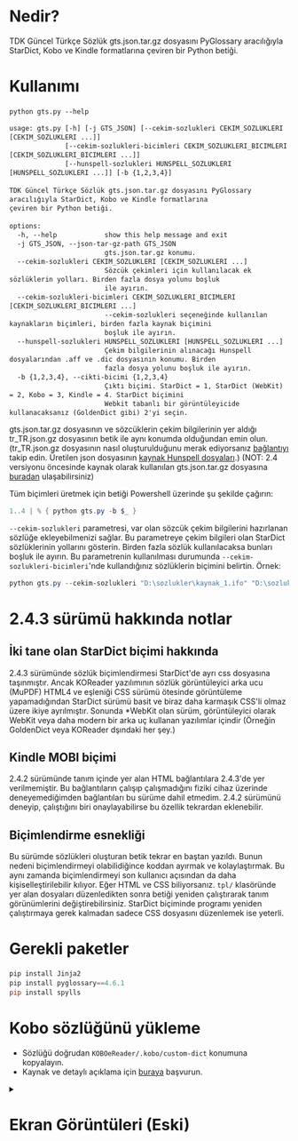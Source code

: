 # Nedir?
TDK Güncel Türkçe Sözlük gts.json.tar.gz dosyasını PyGlossary aracılığıyla StarDict, Kobo ve Kindle formatlarına çeviren bir Python betiği.

# Kullanımı
`python gts.py --help`
```
usage: gts.py [-h] [-j GTS_JSON] [--cekim-sozlukleri CEKIM_SOZLUKLERI [CEKIM_SOZLUKLERI ...]]
              [--cekim-sozlukleri-bicimleri CEKIM_SOZLUKLERI_BICIMLERI [CEKIM_SOZLUKLERI_BICIMLERI ...]]
              [--hunspell-sozlukleri HUNSPELL_SOZLUKLERI [HUNSPELL_SOZLUKLERI ...]] [-b {1,2,3,4}]

TDK Güncel Türkçe Sözlük gts.json.tar.gz dosyasını PyGlossary aracılığıyla StarDict, Kobo ve Kindle formatlarına
çeviren bir Python betiği.

options:
  -h, --help            show this help message and exit
  -j GTS_JSON, --json-tar-gz-path GTS_JSON
                        gts.json.tar.gz konumu.
  --cekim-sozlukleri CEKIM_SOZLUKLERI [CEKIM_SOZLUKLERI ...]
                        Sözcük çekimleri için kullanılacak ek sözlüklerin yolları. Birden fazla dosya yolunu boşluk
                        ile ayırın.
  --cekim-sozlukleri-bicimleri CEKIM_SOZLUKLERI_BICIMLERI [CEKIM_SOZLUKLERI_BICIMLERI ...]
                        --cekim-sozlukleri seçeneğinde kullanılan kaynakların biçimleri, birden fazla kaynak biçimini
                        boşluk ile ayırın.
  --hunspell-sozlukleri HUNSPELL_SOZLUKLERI [HUNSPELL_SOZLUKLERI ...]
                        Çekim bilgilerinin alınacağı Hunspell dosyalarından .aff ve .dic dosyasının konumu. Birden
                        fazla dosya yolunu boşluk ile ayırın.
  -b {1,2,3,4}, --cikti-bicimi {1,2,3,4}
                        Çıktı biçimi. StarDict = 1, StarDict (WebKit) = 2, Kobo = 3, Kindle = 4. StarDict biçimini
                        Webkit tabanlı bir görüntüleyicide kullanacaksanız (GoldenDict gibi) 2'yi seçin.
```
gts.json.tar.gz dosyasının ve sözcüklerin çekim bilgilerinin yer aldığı tr_TR.json.gz dosyasının betik ile aynı konumda olduğundan emin olun. (tr_TR.json.gz dosyasının nasıl oluşturulduğunu merak ediyorsanız [bağlantıyı](https://github.com/anezih/HunspellWordForms) takip edin. Üretilen json dosyasının [kaynak Hunspell dosyaları](https://github.com/titoBouzout/Dictionaries/blob/master/Turkish.txt).) (NOT: 2.4 versiyonu öncesinde kaynak olarak kullanılan gts.json.tar.gz dosyasına [buradan](https://github.com/ogun/guncel-turkce-sozluk) ulaşabilirsiniz)

Tüm biçimleri üretmek için betiği Powershell üzerinde şu şekilde çağırın:

```powershell
1..4 | % { python gts.py -b $_ }
```

`--cekim-sozlukleri` parametresi, var olan sözcük çekim bilgilerini hazırlanan sözlüğe ekleyebilmenizi sağlar. Bu parametreye çekim bilgileri olan StarDict sözlüklerinin yollarını gösterin. Birden fazla sözlük kullanılacaksa bunları boşluk ile ayırın. Bu parametrenin kullanılması durumunda `--cekim-sozlukleri-bicimleri`'nde kullandığınız sözlüklerin biçimini belirtin. Örnek:
```powershell
python gts.py --cekim-sozlukleri "D:\sozlukler\kaynak_1.ifo" "D:\sozlukler\kaynak_2.ifo" --cekim-sozlukleri-bicimleri Stardict Stardict -b 1"
```

# 2.4.3 sürümü hakkında notlar
## İki tane olan StarDict biçimi hakkında<br>
2.4.3 sürümünde sözlük biçimlendirmesi StarDict'de ayrı css dosyasına taşınmıştır. Ancak KOReader yazılımının sözlük görüntüleyici arka ucu (MuPDF) HTML4 ve eşleniği CSS sürümü ötesinde görüntüleme yapamadığından StarDict sürümü basit ve biraz daha karmaşık CSS'li olmaz üzere ikiye ayrılmıştır. Sonunda *WebKit olan sürüm, görüntüleyici olarak WebKit veya daha modern bir arka uç kullanan yazılımlar içindir (Örneğin GoldenDict veya KOReader dşındaki her şey.)

## Kindle MOBI biçimi
2.4.2 sürümünde tanım içinde yer alan HTML bağlantılara 2.4.3'de yer verilmemiştir. Bu bağlantıların çalışıp çalışmadığını fiziki cihaz üzerinde deneyemediğimden bağlantıları bu sürüme dahil etmedim. 2.4.2 sürümünü deneyip, çalıştığını biri onaylayabilirse bu özellik tekrardan eklenebilir.

## Biçimlendirme esnekliği
Bu sürümde sözlükleri oluşturan betik tekrar en baştan yazıldı. Bunun nedeni biçimlendirmeyi olabilidiğince koddan ayırmak ve kolaylaştırmak. Bu aynı zamanda biçimlendirmeyi son kullanıcı açısından da daha kişiselleştirilebilir kılıyor. Eğer HTML ve CSS biliyorsanız. `tpl/` klasöründe yer alan dosyaları düzenledikten sonra betiği yeniden çalıştırarak tanım görünümlerini değiştirebilirsiniz. StarDict biçiminde programı yeniden çalıştırmaya gerek kalmadan sadece CSS dosyasını düzenlemek ise yeterli.

# Gerekli paketler
```powershell
pip install Jinja2
pip install pyglossary==4.6.1
pip install spylls
```
# Kobo sözlüğünü yükleme
* Sözlüğü doğrudan `KOBOeReader/.kobo/custom-dict` konumuna kopyalayın.
* Kaynak ve detaylı açıklama için [buraya](https://pgaskin.net/dictutil/dicthtml/install.html) başvurun.

<details>
<summary><h1>Ekran Görüntüleri (Eski)</h1></summary>
<h2>V1</h2>

|                                                          |                                                           |
|:--------------------------------------------------------:|:---------------------------------------------------------:|
|<img src="img/Reader_2022-01-11_203535.png" width="300px">|<img src="img/Reader_2022-01-12_010753.png" width="300px"> |
|KOReader üzerinde Stardict/1                              |KOReader üzerinde Stardict/2                               |
|<img src="img/screen_shot-25906.gif" width="300px">       |<img src="img/screen_shot-25907.gif" width="300px">        |
|Kindle 4 sözlük ön izleme penceresi                       |Kindle 4 sözlük detaylı görünüm                            |
|<img src="img/screen_shot-25904.gif" width="300px">       |                                                           |
|Kindle 4 yüklü Türkçe sözlükler listesi                   |                                                           |

<h2>V2</h2>

**Çekimlenmiş sözcük aransa dahi kök sözcük görüntüleniyor.**

|                                             |                                                   |
|:-------------------------------------------:|:-------------------------------------------------:|
|<img src="img/v2/yapit_v2.png" width="300px">|<img src="img/v2/kobo_yapit_v2.png" width="300px"> |
|V2 - KOReader üzerinde Stardict              |V2 - Kobo                                          |

<h2>V2.1 - Girdilerin Eksik Tanımları Eklendi, Kindle için MOBI dosyası üretildi</h2>

|                                                                  |                                                                              |
|:----------------------------------------------------------------:|:----------------------------------------------------------------------------:|
|<img src="img/v2_1/v2_Reader_2022-03-21_221439.png" width="300px">|<img src="img/v2_1/v2_page1_FileManager_2022-03-21_232914.png" width="300px"> |
|**V2 - Eksik tanımlı bir girdi**                                  |**V2.1 - Girdinin eksik tanımları eklendi/1**                                 |
|<img src="img/v2_1/v2_page2_FileManager_2022-03-21_232924.png" width="300px">|<img src="img/v2_1/v2_page3_FileManager_2022-03-21_232929.png" width="300px">|
|**V2.1 - Girdinin eksik tanımları eklendi/2**                     |**V2.1 - Girdinin eksik tanımları eklendi/3**                                 |
|<img src="img/v2_1/screen_shot-20980.gif" width="300px">|<img src="img/v2_1/screen_shot-20981.gif" width="300px">|
|**V2.1 PyGlossary aracılığıyla Kindle için derlendi,<br/> çekimlenmiş sözcüklerde sonuç dönüyor**| **Kindle üzerinde tanımın detaylı görünümü**|

</details>
